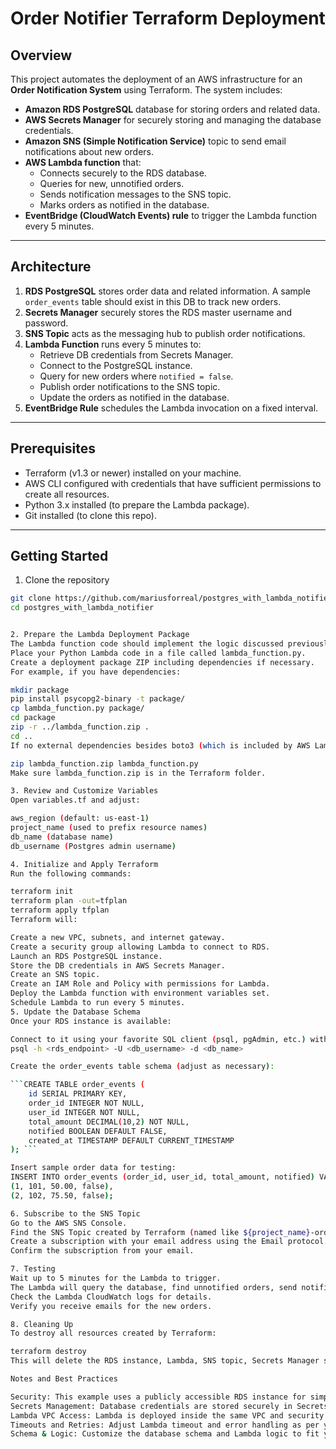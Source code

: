 # Order Notifier Terraform Deployment

## Overview

This project automates the deployment of an AWS infrastructure for an **Order Notification System** using Terraform. The system includes:

- **Amazon RDS PostgreSQL** database for storing orders and related data.
- **AWS Secrets Manager** for securely storing and managing the database credentials.
- **Amazon SNS (Simple Notification Service)** topic to send email notifications about new orders.
- **AWS Lambda function** that:
  - Connects securely to the RDS database.
  - Queries for new, unnotified orders.
  - Sends notification messages to the SNS topic.
  - Marks orders as notified in the database.
- **EventBridge (CloudWatch Events) rule** to trigger the Lambda function every 5 minutes.

---

## Architecture

1. **RDS PostgreSQL** stores order data and related information. A sample `order_events` table should exist in this DB to track new orders.
2. **Secrets Manager** securely stores the RDS master username and password.
3. **SNS Topic** acts as the messaging hub to publish order notifications.
4. **Lambda Function** runs every 5 minutes to:
   - Retrieve DB credentials from Secrets Manager.
   - Connect to the PostgreSQL instance.
   - Query for new orders where `notified = false`.
   - Publish order notifications to the SNS topic.
   - Update the orders as notified in the database.
5. **EventBridge Rule** schedules the Lambda invocation on a fixed interval.

---

## Prerequisites

- Terraform (v1.3 or newer) installed on your machine.
- AWS CLI configured with credentials that have sufficient permissions to create all resources.
- Python 3.x installed (to prepare the Lambda package).
- Git installed (to clone this repo).

---

## Getting Started

1. Clone the repository

```bash
git clone https://github.com/mariusforreal/postgres_with_lambda_notifier.git
cd postgres_with_lambda_notifier


2. Prepare the Lambda Deployment Package
The Lambda function code should implement the logic discussed previously (querying the DB, sending SNS notifications).
Place your Python Lambda code in a file called lambda_function.py.
Create a deployment package ZIP including dependencies if necessary.
For example, if you have dependencies:

mkdir package
pip install psycopg2-binary -t package/
cp lambda_function.py package/
cd package
zip -r ../lambda_function.zip .
cd ..
If no external dependencies besides boto3 (which is included by AWS Lambda environment), simply:

zip lambda_function.zip lambda_function.py
Make sure lambda_function.zip is in the Terraform folder.

3. Review and Customize Variables
Open variables.tf and adjust:

aws_region (default: us-east-1)
project_name (used to prefix resource names)
db_name (database name)
db_username (Postgres admin username)

4. Initialize and Apply Terraform
Run the following commands:

terraform init
terraform plan -out=tfplan
terraform apply tfplan
Terraform will:

Create a new VPC, subnets, and internet gateway.
Create a security group allowing Lambda to connect to RDS.
Launch an RDS PostgreSQL instance.
Store the DB credentials in AWS Secrets Manager.
Create an SNS topic.
Create an IAM Role and Policy with permissions for Lambda.
Deploy the Lambda function with environment variables set.
Schedule Lambda to run every 5 minutes.
5. Update the Database Schema
Once your RDS instance is available:

Connect to it using your favorite SQL client (psql, pgAdmin, etc.) with the credentials output by Terraform:
psql -h <rds_endpoint> -U <db_username> -d <db_name>

Create the order_events table schema (adjust as necessary):

```CREATE TABLE order_events (
    id SERIAL PRIMARY KEY,
    order_id INTEGER NOT NULL,
    user_id INTEGER NOT NULL,
    total_amount DECIMAL(10,2) NOT NULL,
    notified BOOLEAN DEFAULT FALSE,
    created_at TIMESTAMP DEFAULT CURRENT_TIMESTAMP
); ```

Insert sample order data for testing:
INSERT INTO order_events (order_id, user_id, total_amount, notified) VALUES
(1, 101, 50.00, false),
(2, 102, 75.50, false);

6. Subscribe to the SNS Topic
Go to the AWS SNS Console.
Find the SNS Topic created by Terraform (named like ${project_name}-order-notifications).
Create a subscription with your email address using the Email protocol.
Confirm the subscription from your email.

7. Testing
Wait up to 5 minutes for the Lambda to trigger.
The Lambda will query the database, find unnotified orders, send notification emails via SNS, and mark orders as notified.
Check the Lambda CloudWatch logs for details.
Verify you receive emails for the new orders.

8. Cleaning Up
To destroy all resources created by Terraform:

terraform destroy
This will delete the RDS instance, Lambda, SNS topic, Secrets Manager secret, and networking resources.

Notes and Best Practices

Security: This example uses a publicly accessible RDS instance for simplicity. For production, place your RDS in private subnets with no public access.
Secrets Management: Database credentials are stored securely in Secrets Manager and retrieved by Lambda at runtime.
Lambda VPC Access: Lambda is deployed inside the same VPC and security group to access RDS securely.
Timeouts and Retries: Adjust Lambda timeout and error handling as per your needs.
Schema & Logic: Customize the database schema and Lambda logic to fit your application.